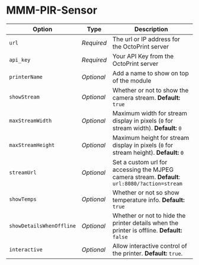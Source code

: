 # MMM-PIR-Sensor


| Option           | Type  | Description
|----------------- |----------- |-----------
| `url` | *Required* | The url or IP address for the OctoPrint server
| `api_key` | *Required* | Your API Key from the OctoPrint server
| `printerName` | *Optional* | Add a name to show on top of the module
| `showStream` | *Optional* | Whether or not to show the camera stream. **Default:** `true`
| `maxStreamWidth` | *Optional* | Maximum width for stream display in pixels (`0` for stream width). **Default:** `0`
| `maxStreamHeight` | *Optional* | Maximum height for stream display in pixels (`0` for stream height). **Default:** `0`
| `streamUrl` | *Optional* | Set a custom url for accessing the MJPEG camera stream. **Default**: `url:8080/?action=stream`
| `showTemps` | *Optional* | Whether or not so show temperature info. **Default:** `true`
| `showDetailsWhenOffline` | *Optional* | Whether or not to hide the printer details when the printer is offline. **Default:** `false`
| `interactive` | *Optional* | Allow interactive control of the printer. **Default:** `true`.
